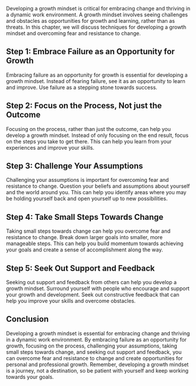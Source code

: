 
Developing a growth mindset is critical for embracing change and thriving in a dynamic work environment. A growth mindset involves seeing challenges and obstacles as opportunities for growth and learning, rather than as threats. In this chapter, we will discuss techniques for developing a growth mindset and overcoming fear and resistance to change.

Step 1: Embrace Failure as an Opportunity for Growth
----------------------------------------------------

Embracing failure as an opportunity for growth is essential for developing a growth mindset. Instead of fearing failure, see it as an opportunity to learn and improve. Use failure as a stepping stone towards success.

Step 2: Focus on the Process, Not just the Outcome
--------------------------------------------------

Focusing on the process, rather than just the outcome, can help you develop a growth mindset. Instead of only focusing on the end result, focus on the steps you take to get there. This can help you learn from your experiences and improve your skills.

Step 3: Challenge Your Assumptions
----------------------------------

Challenging your assumptions is important for overcoming fear and resistance to change. Question your beliefs and assumptions about yourself and the world around you. This can help you identify areas where you may be holding yourself back and open yourself up to new possibilities.

Step 4: Take Small Steps Towards Change
---------------------------------------

Taking small steps towards change can help you overcome fear and resistance to change. Break down larger goals into smaller, more manageable steps. This can help you build momentum towards achieving your goals and create a sense of accomplishment along the way.

Step 5: Seek Out Support and Feedback
-------------------------------------

Seeking out support and feedback from others can help you develop a growth mindset. Surround yourself with people who encourage and support your growth and development. Seek out constructive feedback that can help you improve your skills and overcome obstacles.

Conclusion
----------

Developing a growth mindset is essential for embracing change and thriving in a dynamic work environment. By embracing failure as an opportunity for growth, focusing on the process, challenging your assumptions, taking small steps towards change, and seeking out support and feedback, you can overcome fear and resistance to change and create opportunities for personal and professional growth. Remember, developing a growth mindset is a journey, not a destination, so be patient with yourself and keep working towards your goals.
